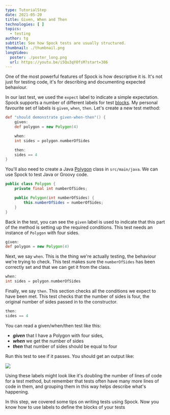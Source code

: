 ```yaml
---
type: TutorialStep
date: 2021-05-20
title: Given, When and Then
technologies: [ ]
topics:
  - testing
author: tg
subtitle: See how Spock tests are usually structured.
thumbnail: ./thumbnail.png
longVideo:
  poster: ./poster_long.png
  url: https://youtu.be/i5Qu3qYOfsM?start=386
---
```


One of the most powerful features of Spock is how descriptive it is. It's not just for testing code, it's for describing and documenting expected behaviour.

In our last test, we used the `expect` label to indicate a simple expectation. Spock supports a number of different labels for test [blocks](http://spockframework.org/spock/docs/2.0/all_in_one.html#_blocks). My personal favourite set of labels is `given`, `when`, `then`. Let's create a new test method:

```groovy
def "should demonstrate given-when-then"() {
    given:
    def polygon = new Polygon(4)

    when:
    int sides = polygon.numberOfSides

    then:
    sides == 4
}
```

You'll also need to create a Java [Polygon](https://github.com/trishagee/spock-testing-demo/blob/main/src/main/java/com/mechanitis/demo/spock/Polygon.java) class in `src/main/java`. We can use Spock to test Java or Groovy code.

```java
public class Polygon {
    private final int numberOfSides;

    public Polygon(int numberOfSides) {
        this.numberOfSides = numberOfSides;
    }
}
```

Back in the test, you can see the `given` label is used to indicate that this part of the method is setting up the required conditions. This test needs an instance of `Polygon` with four sides.

```groovy
given:
def polygon = new Polygon(4)
```

Next, we say `when`. This is the thing we're actually testing, the behaviour we're trying to check. This test makes sure the `numberOfSides` has been correctly set and that we can get it from the class.

```groovy
when:
int sides = polygon.numberOfSides
```

Finally, we say `then`. This section checks all the conditions we expect to have been met. This test checks that the number of sides is four, the original number of sides passed in to the constructor.

```groovy
then:
sides == 4
```

You can read a given/when/then test like this:

- _**given**_ that I have a Polygon with four sides,
- _**when**_ we get the number of sides
- _**then**_ that number of sides should be equal to four

Run this test to see if it passes. You should get an output like:

![](./10.png)

Using these labels might look like it's doubling the number of lines of code for a test method, but remember that tests often have many more lines of code in them, and grouping them in this way helps describe what's happening.

In this step, we covered some tips on writing tests using Spock. Now you know how to use labels to define the blocks of your tests


